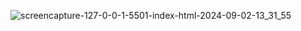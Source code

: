 ![screencapture-127-0-0-1-5501-index-html-2024-09-02-13_31_55](https://github.com/user-attachments/assets/0ec03dde-de55-4f4f-bf22-cea780270b4c)
